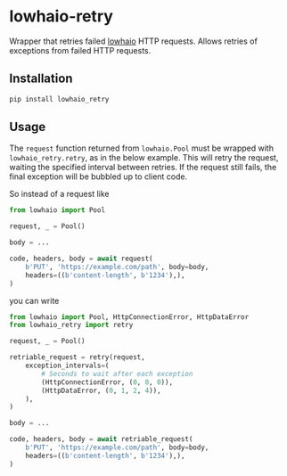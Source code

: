 # lowhaio-retry

Wrapper that retries failed [lowhaio](https://github.com/michalc/lowhaio) HTTP requests. Allows retries of exceptions from failed HTTP requests.


## Installation

```bash
pip install lowhaio_retry
```


## Usage

The `request` function returned from `lowhaio.Pool` must be wrapped with `lowhaio_retry.retry`, as in the below example. This will retry the request, waiting the specified interval between retries. If the request still fails, the final exception will be bubbled up to client code.

So instead of a request like

```python
from lowhaio import Pool

request, _ = Pool()

body = ...

code, headers, body = await request(
    b'PUT', 'https://example.com/path', body=body,
    headers=((b'content-length', b'1234'),),
)
```

you can write

```python
from lowhaio import Pool, HttpConnectionError, HttpDataError
from lowhaio_retry import retry

request, _ = Pool()

retriable_request = retry(request,
    exception_intervals=(
        # Seconds to wait after each exception
        (HttpConnectionError, (0, 0, 0)),
        (HttpDataError, (0, 1, 2, 4)),
    ),
)

body = ...

code, headers, body = await retriable_request(
    b'PUT', 'https://example.com/path', body=body,
    headers=((b'content-length', b'1234'),),
)
```
